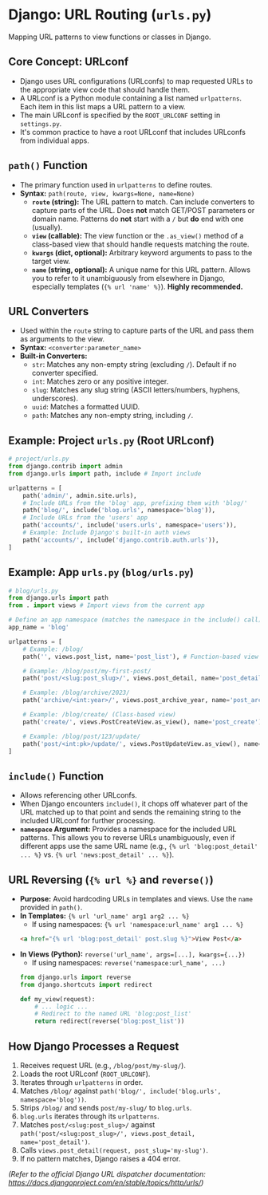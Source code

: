 # Django: URL Routing (`urls.py`)

Mapping URL patterns to view functions or classes in Django.

## Core Concept: URLconf

*   Django uses URL configurations (URLconfs) to map requested URLs to the appropriate view code that should handle them.
*   A URLconf is a Python module containing a list named `urlpatterns`. Each item in this list maps a URL pattern to a view.
*   The main URLconf is specified by the `ROOT_URLCONF` setting in `settings.py`.
*   It's common practice to have a root URLconf that includes URLconfs from individual apps.

## `path()` Function

*   The primary function used in `urlpatterns` to define routes.
*   **Syntax:** `path(route, view, kwargs=None, name=None)`
    *   **`route` (string):** The URL pattern to match. Can include converters to capture parts of the URL. Does **not** match GET/POST parameters or domain name. Patterns do **not** start with a `/` but **do** end with one (usually).
    *   **`view` (callable):** The view function or the `.as_view()` method of a class-based view that should handle requests matching the route.
    *   **`kwargs` (dict, optional):** Arbitrary keyword arguments to pass to the target view.
    *   **`name` (string, optional):** A unique name for this URL pattern. Allows you to refer to it unambiguously from elsewhere in Django, especially templates (`{% url 'name' %}`). **Highly recommended.**

## URL Converters

*   Used within the `route` string to capture parts of the URL and pass them as arguments to the view.
*   **Syntax:** `<converter:parameter_name>`
*   **Built-in Converters:**
    *   `str`: Matches any non-empty string (excluding `/`). Default if no converter specified.
    *   `int`: Matches zero or any positive integer.
    *   `slug`: Matches any slug string (ASCII letters/numbers, hyphens, underscores).
    *   `uuid`: Matches a formatted UUID.
    *   `path`: Matches any non-empty string, including `/`.

## Example: Project `urls.py` (Root URLconf)

```python
# project/urls.py
from django.contrib import admin
from django.urls import path, include # Import include

urlpatterns = [
    path('admin/', admin.site.urls),
    # Include URLs from the 'blog' app, prefixing them with 'blog/'
    path('blog/', include('blog.urls', namespace='blog')),
    # Include URLs from the 'users' app
    path('accounts/', include('users.urls', namespace='users')),
    # Example: Include Django's built-in auth views
    path('accounts/', include('django.contrib.auth.urls')),
]
```

## Example: App `urls.py` (`blog/urls.py`)

```python
# blog/urls.py
from django.urls import path
from . import views # Import views from the current app

# Define an app namespace (matches the namespace in the include() call)
app_name = 'blog'

urlpatterns = [
    # Example: /blog/
    path('', views.post_list, name='post_list'), # Function-based view

    # Example: /blog/post/my-first-post/
    path('post/<slug:post_slug>/', views.post_detail, name='post_detail'),

    # Example: /blog/archive/2023/
    path('archive/<int:year>/', views.post_archive_year, name='post_archive_year'),

    # Example: /blog/create/ (Class-based view)
    path('create/', views.PostCreateView.as_view(), name='post_create'),

    # Example: /blog/post/123/update/
    path('post/<int:pk>/update/', views.PostUpdateView.as_view(), name='post_update'),
]
```

## `include()` Function

*   Allows referencing other URLconfs.
*   When Django encounters `include()`, it chops off whatever part of the URL matched up to that point and sends the remaining string to the included URLconf for further processing.
*   **`namespace` Argument:** Provides a namespace for the included URL patterns. This allows you to reverse URLs unambiguously, even if different apps use the same URL name (e.g., `{% url 'blog:post_detail' ... %}` vs. `{% url 'news:post_detail' ... %}`).

## URL Reversing (`{% url %}` and `reverse()`)

*   **Purpose:** Avoid hardcoding URLs in templates and views. Use the `name` provided in `path()`.
*   **In Templates:** `{% url 'url_name' arg1 arg2 ... %}`
    *   If using namespaces: `{% url 'namespace:url_name' arg1 ... %}`
    ```html
    <a href="{% url 'blog:post_detail' post.slug %}">View Post</a>
    ```
*   **In Views (Python):** `reverse('url_name', args=[...], kwargs={...})`
    *   If using namespaces: `reverse('namespace:url_name', ...)`
    ```python
    from django.urls import reverse
    from django.shortcuts import redirect

    def my_view(request):
        # ... logic ...
        # Redirect to the named URL 'blog:post_list'
        return redirect(reverse('blog:post_list'))
    ```

## How Django Processes a Request

1.  Receives request URL (e.g., `/blog/post/my-slug/`).
2.  Loads the root URLconf (`ROOT_URLCONF`).
3.  Iterates through `urlpatterns` in order.
4.  Matches `/blog/` against `path('blog/', include('blog.urls', namespace='blog'))`.
5.  Strips `/blog/` and sends `post/my-slug/` to `blog.urls`.
6.  `blog.urls` iterates through its `urlpatterns`.
7.  Matches `post/<slug:post_slug>/` against `path('post/<slug:post_slug>/', views.post_detail, name='post_detail')`.
8.  Calls `views.post_detail(request, post_slug='my-slug')`.
9.  If no pattern matches, Django raises a 404 error.

*(Refer to the official Django URL dispatcher documentation: https://docs.djangoproject.com/en/stable/topics/http/urls/)*